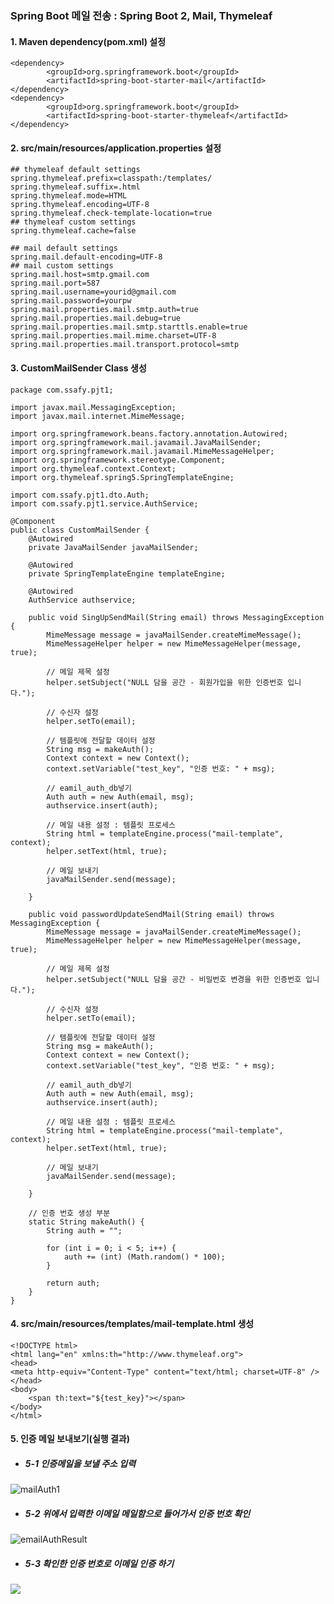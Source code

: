 ### Spring Boot 메일 전송 : Spring Boot 2, Mail, Thymeleaf



#### 1. Maven dependency(pom.xml) 설정

```
<dependency>
		<groupId>org.springframework.boot</groupId>
		<artifactId>spring-boot-starter-mail</artifactId>
</dependency>
<dependency>
		<groupId>org.springframework.boot</groupId>
		<artifactId>spring-boot-starter-thymeleaf</artifactId>
</dependency>
```

####  

#### 2. src/main/resources/application.properties 설정

```
## thymeleaf default settings
spring.thymeleaf.prefix=classpath:/templates/
spring.thymeleaf.suffix=.html
spring.thymeleaf.mode=HTML
spring.thymeleaf.encoding=UTF-8
spring.thymeleaf.check-template-location=true
## thymeleaf custom settings
spring.thymeleaf.cache=false

## mail default settings
spring.mail.default-encoding=UTF-8
## mail custom settings
spring.mail.host=smtp.gmail.com
spring.mail.port=587
spring.mail.username=yourid@gmail.com
spring.mail.password=yourpw
spring.mail.properties.mail.smtp.auth=true
spring.mail.properties.mail.debug=true
spring.mail.properties.mail.smtp.starttls.enable=true
spring.mail.properties.mail.mime.charset=UTF-8
spring.mail.properties.mail.transport.protocol=smtp
```



#### 3. CustomMailSender Class 생성

```
package com.ssafy.pjt1;

import javax.mail.MessagingException;
import javax.mail.internet.MimeMessage;

import org.springframework.beans.factory.annotation.Autowired;
import org.springframework.mail.javamail.JavaMailSender;
import org.springframework.mail.javamail.MimeMessageHelper;
import org.springframework.stereotype.Component;
import org.thymeleaf.context.Context;
import org.thymeleaf.spring5.SpringTemplateEngine;

import com.ssafy.pjt1.dto.Auth;
import com.ssafy.pjt1.service.AuthService;

@Component
public class CustomMailSender {
	@Autowired
	private JavaMailSender javaMailSender;

	@Autowired
	private SpringTemplateEngine templateEngine;

	@Autowired
	AuthService authservice;

	public void SingUpSendMail(String email) throws MessagingException {
		MimeMessage message = javaMailSender.createMimeMessage();
		MimeMessageHelper helper = new MimeMessageHelper(message, true);

		// 메일 제목 설정
		helper.setSubject("NULL 담을 공간 - 회원가입을 위한 인증번호 입니다.");
		
		// 수신자 설정
		helper.setTo(email);
		
		// 템플릿에 전달할 데이터 설정
		String msg = makeAuth();
		Context context = new Context();
		context.setVariable("test_key", "인증 번호: " + msg);

		// eamil_auth_db넣기
		Auth auth = new Auth(email, msg);
		authservice.insert(auth);

		// 메일 내용 설정 : 템플릿 프로세스
		String html = templateEngine.process("mail-template", context);
		helper.setText(html, true);
	
		// 메일 보내기
		javaMailSender.send(message);

	}

	public void passwordUpdateSendMail(String email) throws MessagingException {
		MimeMessage message = javaMailSender.createMimeMessage();
		MimeMessageHelper helper = new MimeMessageHelper(message, true);

		// 메일 제목 설정
		helper.setSubject("NULL 담을 공간 - 비밀번호 변경을 위한 인증번호 입니다.");

		// 수신자 설정
		helper.setTo(email);
		
		// 템플릿에 전달할 데이터 설정
		String msg = makeAuth();
		Context context = new Context();
		context.setVariable("test_key", "인증 번호: " + msg);

		// eamil_auth_db넣기
		Auth auth = new Auth(email, msg);
		authservice.insert(auth);

		// 메일 내용 설정 : 템플릿 프로세스
		String html = templateEngine.process("mail-template", context);
		helper.setText(html, true);
	
		// 메일 보내기
		javaMailSender.send(message);

	}
	
	// 인증 번호 생성 부분
	static String makeAuth() {
		String auth = "";

		for (int i = 0; i < 5; i++) {
			auth += (int) (Math.random() * 100);
		}

		return auth;
	}
}
```



#### 4. src/main/resources/templates/mail-template.html 생성

```
<!DOCTYPE html>
<html lang="en" xmlns:th="http://www.thymeleaf.org">
<head>
<meta http-equiv="Content-Type" content="text/html; charset=UTF-8" />
</head>
<body>
    <span th:text="${test_key}"></span>
</body>
</html>
```



#### 5. 인증 메일 보내보기(실행 결과)

- ##### 5-1  인증메일을 보낼 주소 입력

![mailAuth1](C:\Users\multicampus\Desktop\mailAuth1.PNG)



- ##### 5-2  위에서 입력한 이메일 메일함으로 들어가서 인증 번호 확인

![emailAuthResult](C:\Users\multicampus\Desktop\emailAuthResult.PNG)



- ##### 5-3 확인한 인증 번호로 이메일 인증 하기

![](C:\Users\multicampus\Desktop\mailAuth2.PNG)

